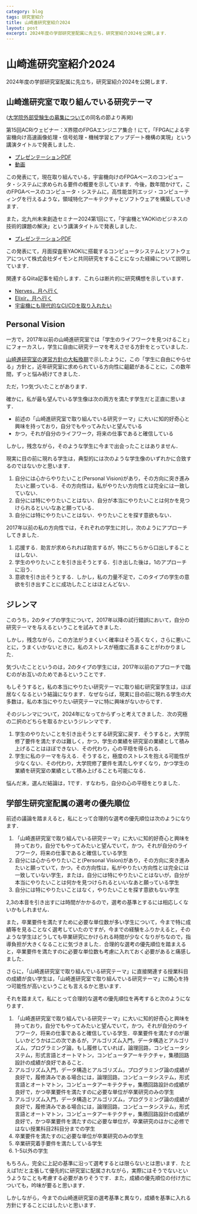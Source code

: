 ```yaml
---
category: blog
tags: 研究室紹介
title: 山崎進研究室紹介2024
layout: post
excerpt: 2024年度の学部研究室配属に先立ち，研究室紹介2024を公開します．
---
```

# 山崎進研究室紹介2024

2024年度の学部研究室配属に先立ち，研究室紹介2024を公開します．

## 山崎進研究室で取り組んでいる研究テーマ

([大学院外部受験生の募集について](https://zacky1972.github.io/blog/2024/01/02/recruitment-of-graduate-students.html)の同名の節より再掲)

第15回ACRiウェビナー：X界隈のFPGAエンジニア集合！にて，「FPGAによる宇宙機向け高速画像処理・信号処理・機械学習とアップデート機構の実現」という講演タイトルで発表しました．

* [プレゼンテーションPDF](https://researchmap.jp/zacky1972/misc/44302303)
* [動画](https://www.youtube.com/live/d1o-pCeE0zw?si=jAehQvvLRCWiPg-A&t=4877)

この発表にて，現在取り組んでいる，宇宙機向けのFPGAベースのコンピュータ・システムに求められる要件の概要を示しています．今後，数年間かけて，このFPGAベースのコンピュータ・システムに，高性能並列エッジ・コンピューティングを行えるような，領域特化アーキテクチャとソフトウェアを構築していきます．

また，北九州未来創造セミナー2024第1回にて，「宇宙機とYAOKIのビジネスの技術的課題の解決」という講演タイトルで発表しました．

* [プレゼンテーションPDF](https://researchmap.jp/zacky1972/misc/44537283)

この発表にて，月面探査車YAOKIに搭載するコンピュータシステムとソフトウェアについて株式会社ダイモンと共同研究をすることになった経緯について説明しています．

関連するQiita記事を紹介します．これらは断片的に研究構想を示しています．

* [Nerves，月へ行く](https://qiita.com/zacky1972/items/b9bde6aa6724960340ab)
* [Elixir，月へ行く](https://qiita.com/zacky1972/items/2f2ff987072a0268652b)
* [宇宙機にも現代的なCI/CDを取り入れたい](https://qiita.com/zacky1972/items/80fb9aa1b5bf3641f0a5)

## Personal Vision

一方で，2017年以前の山崎進研究室では「学生のライフワークを見つけること」にフォーカスし，学生に自由に研究テーマを考えさせる方針をとっていました．

[山崎進研究室の運営方針の大転換期](https://zacky1972.github.io/blog/2024/01/01/policy-of-zackylab.html)で示したように，この「学生に自由にやらせる」方針と，近年研究室に求められている方向性に齟齬があることに，この数年間，ずっと悩み続けてきました．

ただ，1つ気づいたことがあります．

確かに，私が最も望んでいる学生像は次の両方を満たす学生だと正直に思います．

* 前述の「山崎進研究室で取り組んでいる研究テーマ」に大いに知的好奇心と興味を持っており，自分でもやってみたいと望んでいる
* かつ，それが自分のライフワーク，将来の仕事であると確信している

しかし，残念ながら，そのような学生に今まで出会ったことはありません．

現実に目の前に現れる学生は，典型的には次のような学生像のいずれかに合致するのではないかと思います．

1. 自分には心からやりたいこと(Personal Vision)があり，その方向に突き進みたいと願っている．その方向性は，私がやりたい方向性とは完全には一致していない．
2. 自分には特にやりたいことはない．自分が本当にやりたいことは何かを見つけられるといいなあと願っている．
3. 自分には特にやりたいことはない．やりたいことを探す意欲もない．

2017年以前の私の方向性では，それぞれの学生に対し，次のようにアプローチしてきました．

1. 応援する．助言が求められれば助言するが，特にこちらから口出しすることはしない．
2. 学生のやりたいことを引き出そうとする．引き出した後は，1のアプローチに沿う．
3. 意欲を引き出そうとする．しかし，私の力量不足で，このタイプの学生の意欲を引き出すことに成功したことはほとんどない．

## ジレンマ

このうち，2のタイプの学生について，2017年以降の試行錯誤において，自分の研究テーマを与えるということを試みてきました．

しかし，残念ながら，この方法がうまくいく確率はそう高くなく，さらに悪いことに，うまくいかないときに，私のストレスが極度に高まることがわかりました．

気づいたことというのは，2のタイプの学生には，2017年以前のアプローチで臨むのがお互いのためであるということです．

もしそうすると，私の本当にやりたい研究テーマに取り組む研究室学生は，ほぼ居なくなるという結論になります．なぜならば，現実に目の前に現れる学生の大多数は，私の本当にやりたい研究テーマに特に興味がないからです．

そのジレンマについて，2024年になってからずっと考えてきました．次の究極の二択のどちらを取るかというジレンマです．

1. 学生のやりたいことを引き出そうとする研究室に戻す．そうすると，大学院修了要件を満たすのは難しく，かつ，学生の業績を研究室の業績として積み上げることはほぼできない．その代わり，心の平穏を得られる．
2. 学生に私のテーマを与える．そうすると，極度のストレスを抱える可能性が少なくない．その代わり，大学院修了要件を満たしやすくなり，かつ学生の業績を研究室の業績として積み上げることも可能になる．

悩んだ末，選んだ結論は，1です．すなわち，自分の心の平穏をとりました．

## 学部生研究室配属の選考の優先順位

前述の議論を踏まえると，私にとって合理的な選考の優先順位は次のようになります．

1. 「山崎進研究室で取り組んでいる研究テーマ」に大いに知的好奇心と興味を持っており，自分でもやってみたいと望んでいて，かつ，それが自分のライフワーク，将来の仕事であると確信している学生
2. 自分には心からやりたいこと(Personal Vision)があり，その方向に突き進みたいと願っていて，かつ，その方向性は，私がやりたい方向性とは完全には一致していない学生，または，自分には特にやりたいことはないが，自分が本当にやりたいことは何かを見つけられるといいなあと願っている学生
3. 自分には特にやりたいことはなく，やりたいことを探す意欲もない学生

2,3の本音を引き出すには時間がかかるので，選考の基準とするには相応しくないかもしれません．

また，卒業要件を満たすために必要な単位数が多い学生について，今まで特に成績等を見ることなく選考していたのですが，今までの経験をふりかえると，そのような学生はどうしても卒業研究にかけられる時間が少なくなりがちなので，指導負担が大きくなることに気づきました．合理的な選考の優先順位を踏まえると，卒業要件を満たすのに必要な単位数も考慮に入れておく必要があると痛感しました．

さらに，「山崎進研究室で取り組んでいる研究テーマ」に直接関連する授業科目の成績が良い学生は，「山崎進研究室で取り組んでいる研究テーマ」に関心を持つ可能性が高いということも言えるかと思います．

それを踏まえて，私にとって合理的な選考の優先順位を再考すると次のようになります．

1. 「山崎進研究室で取り組んでいる研究テーマ」に大いに知的好奇心と興味を持っており，自分でもやってみたいと望んでいて，かつ，それが自分のライフワーク，将来の仕事であると確信している学生．卒業要件を満たすのが厳しいかどうかは二の次であるが，アルゴリズム入門，データ構造とアルゴリズム，プログラミング論，もし履修していれば，論理回路，コンピュータシステム，形式言語とオートマトン，コンピュータアーキテクチャ，集積回路設計の成績が良好であること．
2. アルゴリズム入門，データ構造とアルゴリズム，プログラミング論の成績が良好で，履修済みである場合には，論理回路，コンピュータシステム，形式言語とオートマトン，コンピュータアーキテクチャ，集積回路設計の成績が良好で，かつ卒業要件を満たすのに必要な単位が卒業研究のみの学生
3. アルゴリズム入門，データ構造とアルゴリズム，プログラミング論の成績が良好で，履修済みである場合には，論理回路，コンピュータシステム，形式言語とオートマトン，コンピュータアーキテクチャ，集積回路設計の成績が良好で，かつ卒業要件を満たすのに必要な単位が，卒業研究のほかに必修ではない授業科目2科目分までの学生
4. 卒業要件を満たすのに必要な単位が卒業研究のみの学生
5. 卒業研究着手要件を満たしている学生
6. 1-5以外の学生

もちろん，完全に上記の基準に沿って選考するとは限らないとは思います．たとえば1だと主張して優先的に研究室に配属されながら，実際にはそうでないというようなことも考慮する必要がありそうです．また，成績の優先順位の付け方についても，吟味が要ると思います．

しかしながら，今までの山崎進研究室の選考基準と異なり，成績を基準に入れる方針にすることにはしたいと思います．